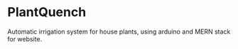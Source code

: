# PlantQuench
Automatic irrigation system for house plants, using arduino and MERN stack for website.
